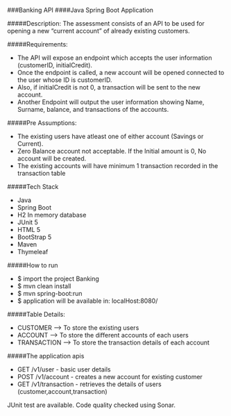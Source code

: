 ###Banking API
####Java Spring Boot Application

#####Description:
The assessment consists of an API to be used for opening a new “current account” of already existing 
customers.

#####Requirements:

* The API will expose an endpoint which accepts the user information (customerID, 
initialCredit).
* Once the endpoint is called, a new account will be opened connected to the user whose ID is 
customerID.
* Also, if initialCredit is not 0, a transaction will be sent to the new account.
* Another Endpoint will output the user information showing Name, Surname, balance, and 
transactions of the accounts.

#####Pre Assumptions:
* The existing users have atleast one of either account (Savings or Current).
* Zero Balance account not acceptable. If the Initial amount is 0, No account will be created.
* The existing accounts will have minimum 1 transaction recorded in the transaction table

#####Tech Stack
* Java
* Spring Boot
* H2 In memory database
* JUnit 5
* HTML 5
* BootStrap 5
* Maven
* Thymeleaf

#####How to run

* $ import the project Banking
* $ mvn clean install
* $ mvn spring-boot:run
* $ application will be available in: localHost:8080/

#####Table Details:

* CUSTOMER --> To store the existing users
* ACCOUNT --> To store the different accounts of each users
* TRANSACTION --> To store the transaction details of each account

#####The application apis

* GET /v1/user - basic user details 
* POST /v1/account - creates a new account for existing customer
* GET /v1/transaction - retrieves the details of users (customer,account,transaction)

JUnit test are available.
Code quality checked using Sonar.